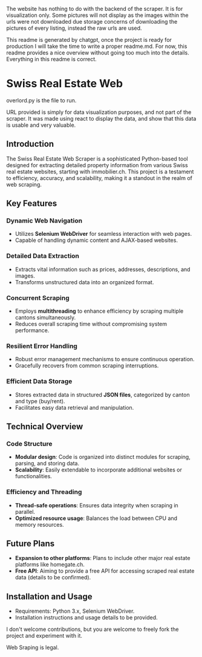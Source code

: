 The website has nothing to do with the backend of the scraper. It is for visualization only. Some pictures will not display as the images within the urls were not downloaded due storage concerns of downloading the pictures of every listing, instead the raw urls are used.

This readme is generated by chatgpt, once the project is ready for production I will take the time to write a proper readme.md. For now, this readme provides a nice overview without going too much into the details. Everything in this readme is correct.


# Swiss Real Estate Web 

overlord.py is the file to run.

URL provided is simply for data visualization purposes, and not part of the scraper. It was made using react to display the data, and show that this data is usable and very valuable.

## Introduction
The Swiss Real Estate Web Scraper is a sophisticated Python-based tool designed for extracting detailed property information from various Swiss real estate websites, starting with immobilier.ch. This project is a testament to efficiency, accuracy, and scalability, making it a standout in the realm of web scraping.

## Key Features

### Dynamic Web Navigation
- Utilizes **Selenium WebDriver** for seamless interaction with web pages.
- Capable of handling dynamic content and AJAX-based websites.

### Detailed Data Extraction
- Extracts vital information such as prices, addresses, descriptions, and images.
- Transforms unstructured data into an organized format.

### Concurrent Scraping
- Employs **multithreading** to enhance efficiency by scraping multiple cantons simultaneously.
- Reduces overall scraping time without compromising system performance.

### Resilient Error Handling
- Robust error management mechanisms to ensure continuous operation.
- Gracefully recovers from common scraping interruptions.

### Efficient Data Storage
- Stores extracted data in structured **JSON files**, categorized by canton and type (buy/rent).
- Facilitates easy data retrieval and manipulation.

## Technical Overview

### Code Structure
- **Modular design**: Code is organized into distinct modules for scraping, parsing, and storing data.
- **Scalability**: Easily extendable to incorporate additional websites or functionalities.

### Efficiency and Threading
- **Thread-safe operations**: Ensures data integrity when scraping in parallel.
- **Optimized resource usage**: Balances the load between CPU and memory resources.

## Future Plans
- **Expansion to other platforms**: Plans to include other major real estate platforms like homegate.ch.
- **Free API**: Aiming to provide a free API for accessing scraped real estate data (details to be confirmed).

## Installation and Usage
- Requirements: Python 3.x, Selenium WebDriver.
- Installation instructions and usage details to be provided.

I don't welcome contributions, but you are welcome to freely fork the project and experiment with it. 

Web Sraping is legal.
